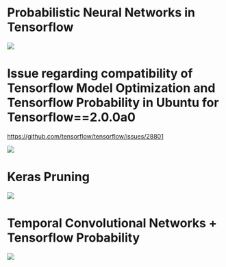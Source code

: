 # Probabilistic Neural Networks in Tensorflow

<img src=https://github.com/RubensZimbres/Repo-2019/blob/master/Tensorflow/pics/prob001.JPG>

# Issue regarding compatibility of Tensorflow Model Optimization and Tensorflow Probability in Ubuntu for Tensorflow==2.0.0a0  

https://github.com/tensorflow/tensorflow/issues/28801

<img src=https://github.com/RubensZimbres/Repo-2019/blob/master/Tensorflow/pics/TF_issue_0.png>  

# Keras Pruning  

<img src=https://github.com/RubensZimbres/Repo-2019/blob/master/Tensorflow/pics/keras_pruning_0.png>  

# Temporal Convolutional Networks + Tensorflow Probability  

<img src=https://github.com/RubensZimbres/Repo-2019/blob/master/Tensorflow/pics/TCN+Prob_22.png>  
